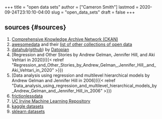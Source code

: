 +++
title = "open data sets"
author = ["Cameron Smith"]
lastmod = 2020-09-24T23:10:10-04:00
slug = "open_data_sets"
draft = false
+++

## sources {#sources}

1.  [Comprehensive Knowledge Archive Network (CKAN)](https://ckan.org/)
2.  [awesomedata](<https://github.com/awesomedata/awesome-public-datasets>) and their [list of other collections of open data](https://github.com/awesomedata/awesome-public-datasets#complementary-collections)
3.  [datahub](<https://datahub.io/core>)([github](<https://github.com/datasets/>)) by [Datopian](https://www.datopian.com/)
4.  [Regression and Other Stories by Andrew Gelman, Jennifer Hill, and Aki Vehtari in 2020]({{< relref "Regression_and_Other_Stories_by_Andrew_Gelman,_Jennifer_Hill,_and_Aki_Vehtari_in_2020" >}})
5.  [Data analysis using regression and multilevel hierarchical models by Andrew Gelman and Jennifer Hill in 2006]({{< relref "Data_analysis_using_regression_and_multilevel_hierarchical_models_by_Andrew_Gelman_and_Jennifer_Hill_in_2006" >}})
6.  [frictionlessdata](https://frictionlessdata.io/)
7.  [UC Irvine Machine Learning Repository](https://archive.ics.uci.edu/ml/index.php)
8.  [kaggle datasets](https://www.kaggle.com/datasets)
9.  [sklearn datasets](https://scikit-learn.org/stable/modules/classes.html#module-sklearn.datasets)
